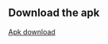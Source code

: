 ## Download the apk

[Apk download](https://github.com/Swapnil7000/UserEcommerce/releases/download/user_ecom_0.3/app-debug.apk "Apk of user ecom")